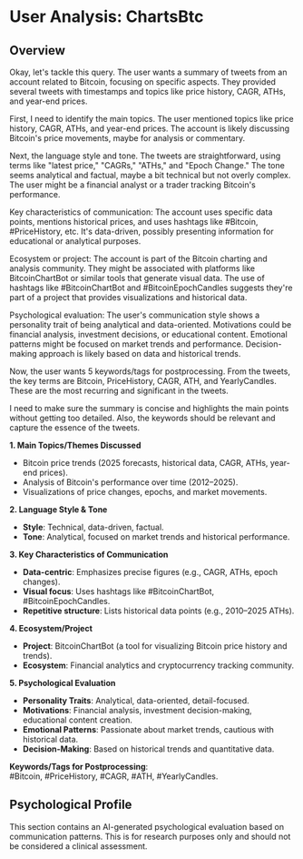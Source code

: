 # User Analysis: ChartsBtc

## Overview

<think>
Okay, let's tackle this query. The user wants a summary of tweets from an account related to Bitcoin, focusing on specific aspects. They provided several tweets with timestamps and topics like price history, CAGR, ATHs, and year-end prices. 

First, I need to identify the main topics. The user mentioned topics like price history, CAGR, ATHs, and year-end prices. The account is likely discussing Bitcoin's price movements, maybe for analysis or commentary.

Next, the language style and tone. The tweets are straightforward, using terms like "latest price," "CAGRs," "ATHs," and "Epoch Change." The tone seems analytical and factual, maybe a bit technical but not overly complex. The user might be a financial analyst or a trader tracking Bitcoin's performance.

Key characteristics of communication: The account uses specific data points, mentions historical prices, and uses hashtags like #Bitcoin, #PriceHistory, etc. It's data-driven, possibly presenting information for educational or analytical purposes.

Ecosystem or project: The account is part of the Bitcoin charting and analysis community. They might be associated with platforms like BitcoinChartBot or similar tools that generate visual data. The use of hashtags like #BitcoinChartBot and #BitcoinEpochCandles suggests they're part of a project that provides visualizations and historical data.

Psychological evaluation: The user's communication style shows a personality trait of being analytical and data-oriented. Motivations could be financial analysis, investment decisions, or educational content. Emotional patterns might be focused on market trends and performance. Decision-making approach is likely based on data and historical trends.

Now, the user wants 5 keywords/tags for postprocessing. From the tweets, the key terms are Bitcoin, PriceHistory, CAGR, ATH, and YearlyCandles. These are the most recurring and significant in the tweets.

I need to make sure the summary is concise and highlights the main points without getting too detailed. Also, the keywords should be relevant and capture the essence of the tweets.
</think>

**1. Main Topics/Themes Discussed**  
- Bitcoin price trends (2025 forecasts, historical data, CAGR, ATHs, year-end prices).  
- Analysis of Bitcoin's performance over time (2012–2025).  
- Visualizations of price changes, epochs, and market movements.  

**2. Language Style & Tone**  
- **Style**: Technical, data-driven, factual.  
- **Tone**: Analytical, focused on market trends and historical performance.  

**3. Key Characteristics of Communication**  
- **Data-centric**: Emphasizes precise figures (e.g., CAGR, ATHs, epoch changes).  
- **Visual focus**: Uses hashtags like #BitcoinChartBot, #BitcoinEpochCandles.  
- **Repetitive structure**: Lists historical data points (e.g., 2010–2025 ATHs).  

**4. Ecosystem/Project**  
- **Project**: BitcoinChartBot (a tool for visualizing Bitcoin price history and trends).  
- **Ecosystem**: Financial analytics and cryptocurrency tracking community.  

**5. Psychological Evaluation**  
- **Personality Traits**: Analytical, data-oriented, detail-focused.  
- **Motivations**: Financial analysis, investment decision-making, educational content creation.  
- **Emotional Patterns**: Passionate about market trends, cautious with historical data.  
- **Decision-Making**: Based on historical trends and quantitative data.  

**Keywords/Tags for Postprocessing**:  
#Bitcoin, #PriceHistory, #CAGR, #ATH, #YearlyCandles.

## Psychological Profile

This section contains an AI-generated psychological evaluation based on communication patterns. This is for research purposes only and should not be considered a clinical assessment.
